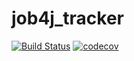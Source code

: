 # job4j_tracker
[![Build Status](https://travis-ci.com/pliris/job4j_tracker.svg?branch=master)](https://travis-ci.com/pliris/job4j_tracker)
[![codecov](https://codecov.io/gh/pliris/job4j_tracker/branch/master/graph/badge.svg)](https://codecov.io/gh/pliris/job4j_tracker)

